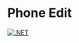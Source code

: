 # Phone Edit

[![.NET](https://github.com/shashinma/PhoneEdit/actions/workflows/dotnet.yml/badge.svg?branch=dev)](https://github.com/shashinma/PhoneEdit/actions/workflows/dotnet.yml)
